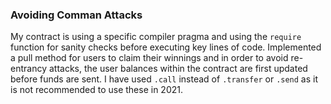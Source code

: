 ### Avoiding Comman Attacks

My contract is using a specific compiler pragma and using the `require` function for sanity checks before executing 
key lines of code. Implemented a pull method for users to claim their winnings and 
in order to avoid re-entrancy attacks, the user balances within the contract are first updated before funds are sent.
I have used `.call` instead of `.transfer` or `.send` as it is not recommended to use these in 2021.
